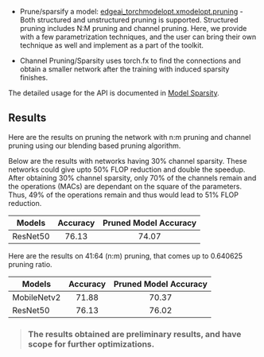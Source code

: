 
- Prune/sparsify a model: [edgeai_torchmodelopt.xmodelopt.pruning](../edgeai_torchmodelopt/xmodelopt/pruning) - Both structured and unstructured pruning is supported. Structured pruning includes N:M pruning and channel pruning. Here, we provide with a few parametrization techniques, and the user can bring their own technique as well and implement as a part of the toolkit.<br>

- Channel Pruning/Sparsity uses torch.fx to find the connections and obtain a smaller network after the training with induced sparsity finishes. 

The detailed usage for the API is documented in [Model Sparsity](../edgeai_torchmodelopt/xmodelopt/pruning/README.md).

## Results

Here are the results on pruning the network with n:m pruning and channel pruning using our blending based pruning algorithm.

Below are the results with networks having 30% channel sparsity. These networks could give upto 50% FLOP reduction and double the speedup.
After obtaining 30% channel sparsity, only 70% of the channels remain and the operations (MACs) are dependant on the square of the parameters. Thus, 49% of the operations remain and thus would lead to 51% FLOP reduction.

| Models        |  Accuracy          | Pruned Model Accuracy   |
| ------------- |:-------------:    | :-----:                |
| ResNet50     | 76.13         |   74.07              |

Here are the results on 41:64 (n:m) pruning, that comes up to 0.640625 pruning ratio.

| Models        |  Accuracy          | Pruned Model Accuracy   |
| ------------- |:-------------:    | :-----:                |
| MobileNetv2  | 71.88 | 70.37           |
| ResNet50     | 76.13         |   76.02               |


> <h3> The results obtained are preliminary results, and have scope for further optimizations. </h3>
